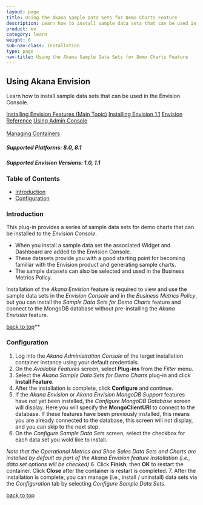 ```yaml
---
layout: page
title: Using the Akana Sample Data Sets for Demo Charts Feature
description: Learn how to install sample data sets that can be used in the Envision Console.
product: ev
category: learn
weight:	6
sub-nav-class: Installation
type: page
nav-title: Using the Akana Sample Data Sets for Demo Charts Feature
---
```


## Using Akana Envision 
Learn how to install sample data sets that can be used in the Envision Console.

<a href="../envision_install/installing_envision_features.html" class="button secondary">Installing Envision Features (Main Topic)</a> <a href="../envision_install/installing_envision_v11.html" class="button secondary">Installing Envision 1.1</a> <a href="../envision_reference/env_toc.html" class="button secondary">Envision Reference</a> <a href="using_admin_console.htm" class="button secondary">Using Admin Console</a> <br></br> <a href="../container_management/container_management.htm" class="button secondary">Managing Containers</a>

<h5 class="stamp">Supported Platforms: 8.0, 8.1</h5> <h5 class="stamp">Supported Envision Versions: 1.0, 1.1</h5>

<div class = "divider1"></div>

### Table of Contents
<div id="toc-marker"></div>

* [Introduction](#introduction)
* [Configuration](#configuration)

<div class = "divider1"></div>

### Introduction

This plug-in provides a series of sample data sets for demo charts that can be installed to the *Envision Console*. 

* When you install a sample data set the associated Widget and Dashboard are added to the Envision Console. 
* These datasets provide you with a good starting point for becoming familiar with the Envision product and generating sample charts. 
* The sample datasets can also be selected and used in the Business Metrics Policy.  

Installation of the *Akana Envision* feature is required to view and use the sample data sets in the *Envision Console* and in the *Business Metrics Policy*, but you can install the *Sample Data Sets for Demo Charts* feature and connect to the MongoDB database without pre-installing the *Akana Envision* feature.

<a href="#top">back to top</a>**

### Configuration

1. Log into the *Akana Administration Console* of the target installation container instance using your default credentials.
2. On the *Available Features* screen, select **Plug-ins** from the *Filter* menu. 
3. Select the *Akana Sample Data Sets for Demo Charts* plug-in and click **Install Feature**.
4. After the installation is complete, click **Configure** and continue.
5. If the *Akana Envision* or *Akana Envision MongoDB Support* features have *not* yet been installed, the *Configure MongoDB Database* screen will display. Here you will specify the **MongoClientURI** to connect to the database. If these features have been previously installed, this means you are already connected to the database, this screen will not display, and you can skip to the next step. 
5. On the *Configure Sample Data Sets* screen, select the checkbox for each data set you wold like to install. 

*Note that the Operational Metrics and Shoe Sales Data Sets and Charts are installed by default as part of the Akana Envision feature installation (i.e., data set options will be checked)*
6. Click **Finish**, then **OK** to restart the container. Click **Close** after the container is restart is completed. 
7. After the installation is complete, you can manage (i.e., install / uninstall) data sets via the *Configuration* tab by selecting *Configure Sample Data Sets*.

<a href="#top">back to top</a>


